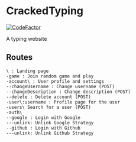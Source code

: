 # CrackedTyping
[![CodeFactor](https://www.codefactor.io/repository/github/dladeira/crackedtyping/badge?s=bd76f7d260ab89ec39a646d626f30eddc077e174)](https://www.codefactor.io/repository/github/dladeira/crackedtyping)

A typing website

## Routes
```
\ : Landing page
-game : Join random game and play
-account\ : User profile and settings
--changeUsername : Change username (POST)
--changeDescription : Change description (POST)
--delete : Delete account (POST)
-user\:username : Profile page for the user
-users\ Search for a user (POST)
-auth\
--google : Login with Google
---unlink: Unlink Google Strategy
--github : Login with Github
---unlink: Unlink Github Strategy
```
